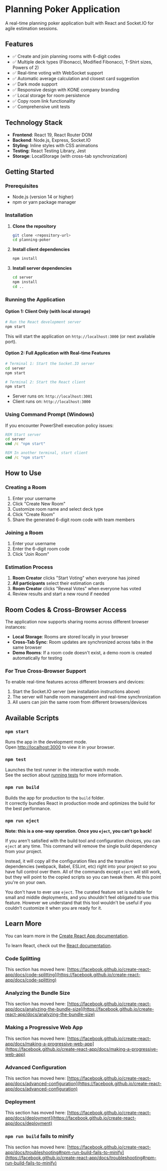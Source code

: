 # Planning Poker Application

A real-time planning poker application built with React and Socket.IO for agile estimation sessions.

## Features

- ✅ Create and join planning rooms with 6-digit codes
- ✅ Multiple deck types (Fibonacci, Modified Fibonacci, T-Shirt sizes, Powers of 2)
- ✅ Real-time voting with WebSocket support
- ✅ Automatic average calculation and closest card suggestion
- ✅ Dark mode support
- ✅ Responsive design with KONE company branding
- ✅ Local storage for room persistence
- ✅ Copy room link functionality
- ✅ Comprehensive unit tests

## Technology Stack

- **Frontend**: React 19, React Router DOM
- **Backend**: Node.js, Express, Socket.IO
- **Styling**: Inline styles with CSS animations
- **Testing**: React Testing Library, Jest
- **Storage**: LocalStorage (with cross-tab synchronization)

## Getting Started

### Prerequisites

- Node.js (version 14 or higher)
- npm or yarn package manager

### Installation

1. **Clone the repository**
   ```bash
   git clone <repository-url>
   cd planning-poker
   ```

2. **Install client dependencies**
   ```bash
   npm install
   ```

3. **Install server dependencies**
   ```bash
   cd server
   npm install
   cd ..
   ```

### Running the Application

#### Option 1: Client Only (with local storage)
```bash
# Run the React development server
npm start
```
This will start the application on `http://localhost:3000` (or next available port).

#### Option 2: Full Application with Real-time Features
```bash
# Terminal 1: Start the Socket.IO server
cd server
npm start

# Terminal 2: Start the React client
npm start
```

- Server runs on: `http://localhost:3001`
- Client runs on: `http://localhost:3000`

### Using Command Prompt (Windows)

If you encounter PowerShell execution policy issues:

```cmd
REM Start server
cd server
cmd /c "npm start"

REM In another terminal, start client
cmd /c "npm start"
```

## How to Use

### Creating a Room

1. Enter your username
2. Click "Create New Room"
3. Customize room name and select deck type
4. Click "Create Room"
5. Share the generated 6-digit room code with team members

### Joining a Room

1. Enter your username
2. Enter the 6-digit room code
3. Click "Join Room"

### Estimation Process

1. **Room Creator** clicks "Start Voting" when everyone has joined
2. **All participants** select their estimation cards
3. **Room Creator** clicks "Reveal Votes" when everyone has voted
4. Review results and start a new round if needed

## Room Codes & Cross-Browser Access

The application now supports sharing rooms across different browser instances:

- **Local Storage**: Rooms are stored locally in your browser
- **Cross-Tab Sync**: Room updates are synchronized across tabs in the same browser
- **Demo Rooms**: If a room code doesn't exist, a demo room is created automatically for testing

### For True Cross-Browser Support

To enable real-time features across different browsers and devices:

1. Start the Socket.IO server (see installation instructions above)
2. The server will handle room management and real-time synchronization
3. All users can join the same room from different browsers/devices

## Available Scripts

### `npm start`

Runs the app in the development mode.\
Open [http://localhost:3000](http://localhost:3000) to view it in your browser.

### `npm test`

Launches the test runner in the interactive watch mode.\
See the section about [running tests](https://facebook.github.io/create-react-app/docs/running-tests) for more information.

### `npm run build`

Builds the app for production to the `build` folder.\
It correctly bundles React in production mode and optimizes the build for the best performance.

### `npm run eject`

**Note: this is a one-way operation. Once you `eject`, you can't go back!**

If you aren't satisfied with the build tool and configuration choices, you can `eject` at any time. This command will remove the single build dependency from your project.

Instead, it will copy all the configuration files and the transitive dependencies (webpack, Babel, ESLint, etc) right into your project so you have full control over them. All of the commands except `eject` will still work, but they will point to the copied scripts so you can tweak them. At this point you're on your own.

You don't have to ever use `eject`. The curated feature set is suitable for small and middle deployments, and you shouldn't feel obligated to use this feature. However we understand that this tool wouldn't be useful if you couldn't customize it when you are ready for it.

## Learn More

You can learn more in the [Create React App documentation](https://facebook.github.io/create-react-app/docs/getting-started).

To learn React, check out the [React documentation](https://reactjs.org/).

### Code Splitting

This section has moved here: [https://facebook.github.io/create-react-app/docs/code-splitting](https://facebook.github.io/create-react-app/docs/code-splitting)

### Analyzing the Bundle Size

This section has moved here: [https://facebook.github.io/create-react-app/docs/analyzing-the-bundle-size](https://facebook.github.io/create-react-app/docs/analyzing-the-bundle-size)

### Making a Progressive Web App

This section has moved here: [https://facebook.github.io/create-react-app/docs/making-a-progressive-web-app](https://facebook.github.io/create-react-app/docs/making-a-progressive-web-app)

### Advanced Configuration

This section has moved here: [https://facebook.github.io/create-react-app/docs/advanced-configuration](https://facebook.github.io/create-react-app/docs/advanced-configuration)

### Deployment

This section has moved here: [https://facebook.github.io/create-react-app/docs/deployment](https://facebook.github.io/create-react-app/docs/deployment)

### `npm run build` fails to minify

This section has moved here: [https://facebook.github.io/create-react-app/docs/troubleshooting#npm-run-build-fails-to-minify](https://facebook.github.io/create-react-app/docs/troubleshooting#npm-run-build-fails-to-minify)
